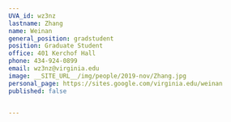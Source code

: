 ```yaml
---
UVA_id: wz3nz
lastname: Zhang
name: Weinan 
general_position: gradstudent
position: Graduate Student
office: 401 Kerchof Hall
phone: 434-924-0899
email: wz3nz@virginia.edu
image: __SITE_URL__/img/people/2019-nov/Zhang.jpg
personal_page: https://sites.google.com/virginia.edu/weinan 
published: false


---
```

